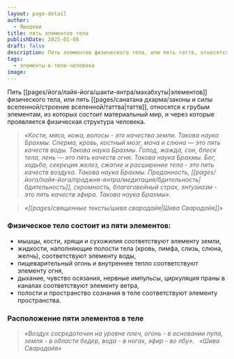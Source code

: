 ```yaml
---
layout: page-detail
author:
  - Яшодеви
title: пять элементов тела
publishDate: 2025-01-08
draft: false
description: Пять элементов физического тела, или пять таттв, относятся к грубым элементам, из которых состоит материальный мир, и через которые проявляется физическая структура человека.
tags:
  - элементы-в-теле-человека
image:
---
```

Пять [[pages/йога/лайя-йога/шакти-янтра/махабхуты|элементов]] физического тела, или пять [[pages/санатана дхарма/законы и силы вселенной/строение вселенной/таттва|таттв]], относятся к грубым элементам, из которых состоит материальный мир, и через которые проявляется физическая структура человека.

>*«Кости, мясо, кожа, волосы - это качества земли. Такова наука Брахмы. Сперма, кровь, костный мозг, моча и слюна — это пять качеств воды. Такова наука Брахмы. Голод, жажда, сон, блеск тела, лень — это пять качеств огня. Такова наука Брахмы. Бег, ходьба, секреция желез, сжатие и расширение тела - это пять качеств воздуха. Такова наука Брахмы. Преданность, [[pages/йога/лайя-йога/праджня-янтра/медитация/бдительность|бдительность]], скромность, благоговейный страх, энтузиазм - это пять качеств эфира. Такова наука Брахмы».*

>*«[[pages/священные тексты/шива свародайя|Шива Свародайя]]»*

### Физическое тело состоит из пяти элементов: 

- мышцы, кости, хрящи и сухожилия соответствуют элементу земли, 
- жидкости, наполняющие полости тела (кровь, лимфа, слизь, слюна, желчь), соответствуют элементу воды, 
- пищеварительный огонь и внутреннее тепло соответствуют элементу огня, 
- дыхание, чувство осязания, нервные импульсы, циркуляция праны в каналах соответствуют элементу ветра, 
- полости и пространство сознания в теле соответствуют элементу пространства. 

### Расположение пяти элементов в теле 

>*«Воздух сосредоточен на уровне плеч, огонь - в основании пупа, земля - в области бедер, вода - в ногах, эфир - во лбу».*
  
>*«Шива Свародайя»*

